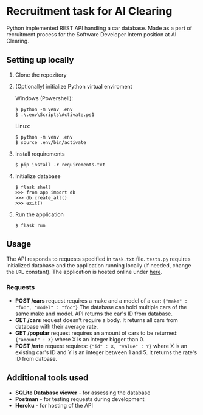 # Recruitment task for AI Clearing
Python implemented REST API handling a car database. Made as a part of recruitment process for the Software Developer Intern position at AI Clearing.
## Setting up locally
1. Clone the repozitory
2. (Optionally) initialize Python virtual enviroment

    Windows (Powershell):
    ```
    $ python -m venv .env
    $ .\.env\Scripts\Activate.ps1
    ```
    Linux:
    ```
    $ python -m venv .env
    $ source .env/bin/activate
    ```
3. Install requirements
    ```
    $ pip install -r requirements.txt
    ```
4. Initialize database
    ```
    $ flask shell
    >>> from app import db
    >>> db.create_all()
    >>> exit()
    ```
5. Run the application
    ```
    $ flask run
    ```
## Usage
The API responds to requests specified in `task.txt` file. `tests.py` requires initialized database and the application running locally (if needed, change the `URL` constant). The application is hosted online under [here](https://ai-clearing-recr-784938d7e519.herokuapp.com/).

### Requests
-  **POST /cars** request requires a make and a model of a car: `{"make" : "foo", "model" : "foo"}` The database can hold multiple cars of the same make and model. API returns the car's ID from database.
-  **GET /cars** request doesn't require a body. It returns all cars from database with their average rate.
- **GET /popular** request requires an amount of cars to be returned: `{"amount" : X}` where X is an integer bigger than 0.
- **POST /rate** request requires: `{"id" : X, "value" : Y}` where X is an existing car's ID and Y is an integer between 1 and 5. It returns the rate's ID from datbase.
## Additional tools used
- **SQLite Database viewer** - for assessing the database
- **Postman** - for testing requests during development
- **Heroku** - for hosting of the API
